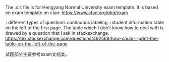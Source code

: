 The .cls file is for Hengyang Normal University exam template.
It is based on exam template on ctan: https://www.ctan.org/pkg/exam

+different types of questions continuous labeling
+student information table on the left of the first page. The table which I don't know how to deal with is drawed by a question that I ask in stackexchange. https://tex.stackexchange.com/questions/492568/how-could-i-print-the-table-on-the-left-of-the-page

试题部分主要参考exam文档类。
